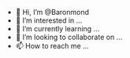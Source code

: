 - 👋 Hi, I’m @Baronmond
- 👀 I’m interested in ...
- 🌱 I’m currently learning ...
- 💞️ I’m looking to collaborate on ...
- 📫 How to reach me ...

<!---
Baronmond/Baronmond is a ✨ special ✨ repository because its `README.md` (this file) appears on your GitHub profile.
You can click the Preview link to take a look at your changes.
--->
